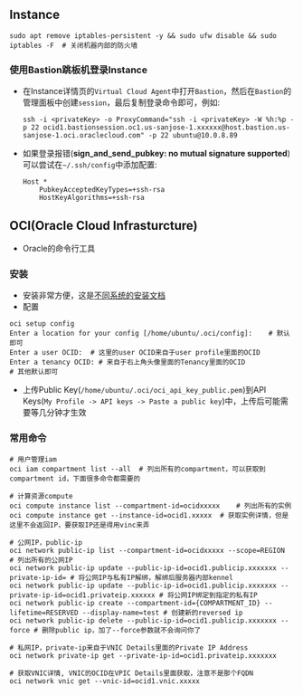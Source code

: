 ## Instance

```shell
sudo apt remove iptables-persistent -y && sudo ufw disable && sudo iptables -F	# 关闭机器内部的防火墙
```

### 使用Bastion跳板机登录Instance

- 在Instance详情页的`Virtual Cloud Agent`中打开`Bastion`，然后在`Bastion`的管理面板中创建`session`，最后复制登录命令即可，例如:
  ```shell
  ssh -i <privateKey> -o ProxyCommand="ssh -i <privateKey> -W %h:%p -p 22 ocid1.bastionsession.oc1.us-sanjose-1.xxxxxx@host.bastion.us-sanjose-1.oci.oraclecloud.com" -p 22 ubuntu@10.0.8.89
  ```

- 如果登录报错(**sign_and_send_pubkey: no mutual signature supported**)可以尝试在`~/.ssh/config`中添加配置:
  ```shell
  Host *
      PubkeyAcceptedKeyTypes=+ssh-rsa
      HostKeyAlgorithms=+ssh-rsa
  ```

## OCI(Oracle Cloud Infrasturcture)

- Oracle的命令行工具

### 安装

- 安装非常方便，这是[不同系统的安装文档](https://docs.oracle.com/en-us/iaas/Content/API/SDKDocs/cliinstall.htm)
- 配置

```shell
oci setup config
Enter a location for your config [/home/ubuntu/.oci/config]:	# 默认即可
Enter a user OCID:	# 这里的user OCID来自于user profile里面的OCID
Enter a tenancy OCID: # 来自于右上角头像里面的Tenancy里面的OCID
# 其他默认即可
```

- 上传Public Key(`/home/ubuntu/.oci/oci_api_key_public.pem`)到API Keys(`My Profile -> API keys -> Paste a public key`)中，上传后可能需要等几分钟才生效

### 常用命令

```shell
# 用户管理iam
oci iam compartment list --all	# 列出所有的compartment，可以获取到compartment id，下面很多命令都需要的

# 计算资源compute
oci compute instance list --compartment-id=ocidxxxxx	# 列出所有的实例
oci compute instance get --instance-id=ocid1.xxxxx	# 获取实例详情，但是这里不会返回IP，要获取IP还是得用vinc来弄

# 公网IP，public-ip
oci network public-ip list --compartment-id=ocidxxxxx --scope=REGION	# 列出所有的公网IP
oci network public-ip update --public-ip-id=ocid1.publicip.xxxxxxx --private-ip-id= # 将公网IP与私有IP解绑，解绑后服务器内部kennel
oci network public-ip update --public-ip-id=ocid1.publicip.xxxxxxx --private-ip-id=ocid1.privateip.xxxxxx # 将公网IP绑定到指定的私有IP
oci network public-ip create --compartment-id={COMPARTMENT_ID} --lifetime=RESERVED --display-name=test # 创建新的reversed ip
oci network public-ip delete --public-ip-id=ocid1.publicip.xxxxxxx --force # 删除public ip，加了--force参数就不会询问你了

# 私网IP，private-ip来自于VNIC Details里面的Private IP Address
oci network private-ip get --private-ip-id=ocid1.privateip.xxxxxxx

# 获取VNIC详情, VNIC的OCID在VPIC Details里面获取，注意不是那个FQDN
oci network vnic get --vnic-id=ocid1.vnic.xxxxx
```

